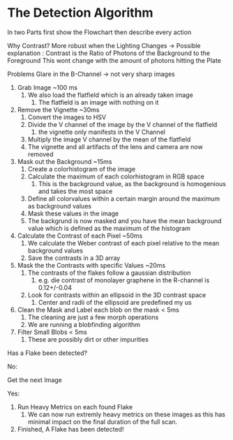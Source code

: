 # The Detection Algorithm

In two Parts
first show the Flowchart then describe every action

Why Contrast?
More robust when the Lighting Changes
-> Possible explanation : 
Contrast is the Ratio of Photons of the Background to the Foreground
This wont change with the amount of photons hitting the Plate

Problems
Glare in the B-Channel -> not very sharp images

1. Grab Image ~100 ms
   1. We also load the flatfield which is an already taken image
      1. The flatfield is an image with nothing on it
2. Remove the Vignette ~30ms
   1. Convert the images to HSV
   2. Divide the V channel of the image by the V channel of the flatfield
      1. the vignette only manifests in the V Channel
   3. Multiply the image V channel by the mean of the flatfield
   4. The vignette and all artifacts of the lens and camera are now removed
3. Mask out the Background ~15ms
   1. Create a colorhistogram of the image
   2. Calculate the maximum of each colorhistogram in RGB space
      1. This is the background value, as the background is homogenious and takes the most space
    1. Define all colorvalues within a certain margin around the maximum as background values
    2. Mask these values in the image
    3. The backgrund is now masked and you have the mean background value which is defined as the maximum of the histogram
4. Calculate the Contrast of each Pixel ~50ms
   1. We calculate the Weber contrast of each pixel relative to the mean background values
   2. Save the contrasts in a 3D array
5. Mask the the Contrasts with specific Values ~20ms
   1. The contrasts of the flakes follow a gaussian distribution
      1. e.g. die contrast of monolayer graphene in the R-channel is 0.12+/-0.04
   2. Look for contrasts within an ellipsoid in the 3D contrast space
      1. Center and radii of the ellipsoid are predefined my us
6. Clean the Mask and Label each blob on the mask < 5ms
   1. The cleaning are just a few morph operations
   2. We are running a blobfinding algorithm
7. Filter Small Blobs < 5ms
   1. These are possibly dirt or other impurities

Has a Flake been detected?

No:

Get the next Image

Yes:

1. Run Heavy Metrics on each found Flake
   1. We can now run extremly heavy metrics on these images as this has minimal impact on the final duration of the full scan.
2. Finished, A Flake has been detected!